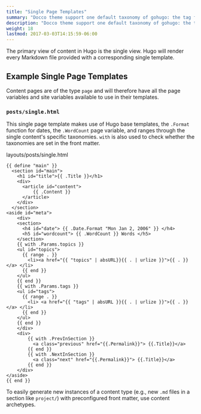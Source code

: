 ```yaml
---
title: "Single Page Templates"
summary: "Docco theme support one default taxonomy of gohugo: the tag feature."
description: "Docco theme support one default taxonomy of gohugo: the tag feature."
weight: 18
lastmod: 2017-03-03T14:15:59-06:00
---
```


The primary view of content in Hugo is the single view. Hugo will render every Markdown file provided with a corresponding single template.

## Example Single Page Templates

Content pages are of the type `page` and will therefore have all the page variables and site variables available to use in their templates.

### `posts/single.html`

This single page template makes use of Hugo base templates, the `.Format` function for dates, the `.WordCount` page variable, and ranges through the single content's specific taxonomies. `with` is also used to check whether the taxonomies are set in the front matter.

layouts/posts/single.html

```
{{ define "main" }}
  <section id="main">
    <h1 id="title">{{ .Title }}</h1>
    <div>
      <article id="content">
          {{ .Content }}
      </article>
    </div>
  </section>
<aside id="meta">
    <div>
    <section>
      <h4 id="date"> {{ .Date.Format "Mon Jan 2, 2006" }} </h4>
      <h5 id="wordcount"> {{ .WordCount }} Words </h5>
    </section>
    {{ with .Params.topics }}
    <ul id="topics">
      {{ range . }}
        <li><a href="{{ "topics" | absURL}}{{ . | urlize }}">{{ . }}</a> </li>
      {{ end }}
    </ul>
    {{ end }}
    {{ with .Params.tags }}
    <ul id="tags">
      {{ range . }}
        <li> <a href="{{ "tags" | absURL }}{{ . | urlize }}">{{ . }}</a> </li>
      {{ end }}
    </ul>
    {{ end }}
    </div>
    <div>
        {{ with .PrevInSection }}
          <a class="previous" href="{{.Permalink}}"> {{.Title}}</a>
        {{ end }}
        {{ with .NextInSection }}
          <a class="next" href="{{.Permalink}}"> {{.Title}}</a>
        {{ end }}
    </div>
</aside>
{{ end }}
```

To easily generate new instances of a content type (e.g., new `.md` files in a section like `project/`) with preconfigured front matter, use content archetypes.
